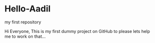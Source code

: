 # Hello-Aadil
my first repository

Hi Everyone, This is my first dummy project on GitHub to please lets help me to work on that...
